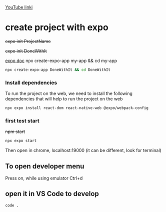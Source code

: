 [YouTube linki](https://youtube.com/watch?v=0-S5a0eXPoc&feature=shares)

#  create project with expo

~~expo init ProjectName~~

~~expo init DoneWithIt~~

[expo doc]([https://youtube.com/watch?v=0-S5a0eXPoc&feature=shares](https://docs.expo.dev/tutorial/create-your-first-app/#install-dependencies))
npx create-expo-app my-app && cd my-app
```.sh
npx create-expo-app DoneWithIt && cd DoneWithIt
```


### Install dependencies
To run the project on the web, we need to install the following dependencies that will help to run the project on the web

```.sh
npx expo install react-dom react-native-web @expo/webpack-config
```

### first test start
~~npm start~~

```.sh
npx expo start
```

Then open in chrome, localhost:19000 (it can be different, look for terminal)

## To open developer menu
Press on, while using emulator 
Ctrl+d

## open it in VS Code to develop

```.sh
code .
```




